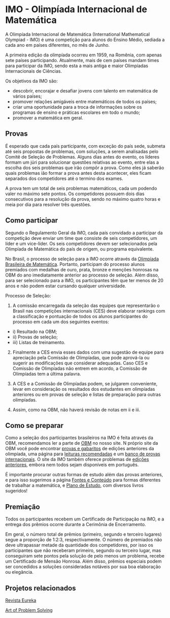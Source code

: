 # IMO - Olimpíada Internacional de Matemática

A Olimpíada Internacional de Matemática (International Mathematical  Olympiad - IMO) é uma competição para alunos do Ensino Médio, sediada a cada ano em países diferentes, no mês de Junho.

A primeira edição da olimpíada ocorreu em 1959, na Romênia, com apenas sete países participando. Atualmente, mais de cem países mandam times para participar da IMO, sendo esta a mais antiga e maior Olimpíadas Internacionais de Ciências.

Os objetivos da IMO são:
- descobrir, encorajar e desafiar jovens com talento em matemática de vários países;
- promover relações amigáveis entre matemáticos de todos os países; 
- criar uma oportunidade para a troca de informações sobre os programas de ensino e práticas escolares em todo o mundo; 
- promover a matemática em geral. 


## Provas

É esperado que cada país participante, com exceção do país sede, submeta até seis propostas de problemas, com soluções, a serem analisadas pelo Comitê de Seleção de Problemas. Alguns dias antes do evento, os líderes formam um júri para solucionar questões relativas ao evento, entre elas a escolha dos seis problemas que irão compôr a prova. Como eles já saberão quais problemas ião formar a prova antes desta acontecer, eles ficam separados dos competidores até o termino dos exames.

A prova tem um total de seis problemas matemáticos, cada um podendo valer no máximo sete pontos. Os competidores possuem dois dias consecutivos para a resolução da prova, sendo no máximo quatro horas e meia por dia para resolver três questões. 

<!--

Os problemas podem ser de qualquer área da matemática do ensino médio, que inclui geometria, teoria dos números, álgebra e análise combinatória. A resolução dos problemas não exige conhecimento de matemática avançada, necessitando porém de grande inteligência e habilidades matemáticas.

__Tópicos abordados__

- Álgebra:
 - Teoremas fundamentais sobre Álgebra;
 - Desigualdades;
 - Fatoração de um polinômio;
 - Teorema de Vieta.
- Análise Combinatória:
 - Teoria dos grafos.
- Geometria
 - Linha de Euler;
 - Propriedades do ortocentro;
 - Nove pontos-círculo;
 - Linha de Simson;
 - A desigualdade de Ptolomeu, Ceva e Menelau.
- Teoria dos Números:
 - Teoremas fundamentais sobre Aritmética;
 - Equações Lineares, quadrática e diofantinas, incluindo a equação de Pell;
 - Aritmética dos restos, Teorema de Fermat e de Euler.
- Tópicos excluídos:
 - Cálculo;
 - Números complexos (embora presentes no passado);
 - Inversão na geometria;
 - Geometria sólida (embora presente no passado, pode retornar).

http://olympiads.win.tue.nl/imo/index.html

-->


## Como participar

Segundo o Regulamento Geral da IMO, cada país convidado a participar da competição deve enviar um time que consiste de seis competidores, um líder e um vice-líder. Os seis competidores devem ser selecionados pela Olimpíada de Matemática do país de origem, ou programa equivalente.

No Brasil, o processo de seleção para a IMO ocorre através da [Olimpíada Brasileira de Matemática](). Portanto, participam do processo alunos premiados com medalhas de ouro, prata, bronze e menções honrosas na OBM do ano imediatamente anterior ao processo de seleção. Além disso, para ser selecionado para a IMO, os participantes têm que ter menos de 20 anos e não podem estar cursando qualquer universidade. 

<!--
<div class = "red">
-->

Processo de Seleção:

1. A comissão encarregada da seleção das equipes que representarão o Brasil nas competições internacionais (CES) deve elaborar rankings com a classificação e pontuação de todos os alunos participantes do processo em cada um dos seguintes eventos:

 - i) Resultado na OBM;
 - ii) Provas de seleção;
 - iii) Listas de treinamento.

2. Finalmente a CES envia esses dados com uma sugestão de equipe para apreciação pela Comissão de Olimpíadas, que pode aprová-la ou sugerir as modificações que considerar adequadas. Caso CES e Comissão de Olimpíadas não entrem em acordo, a Comissão de Olimpíadas tem a última palavra.

3. A CES e a Comissão de Olimpíadas podem, se julgarem conveniente, levar em consideração os resultados dos estudantes em olimpíadas anteriores ou em provas de seleção e listas de preparação para outras olimpíadas.

4. Assim, como na OBM, não haverá revisão de notas em ii e iii.

<!--
Retirado de: site oficial OBM <http://www.obm.org.br/> 4/8/2014
</div>
-->

## Como se preparar

Como a seleção dos participantes brasileiros na IMO é feita através da OBM, recomendamos ler a parte de [OBM]() no nosso site. N próprio site da OBM você pode encontrar [provas e gabaritos](http://www.obm.org.br/opencms/provas_gabaritos/) de edições anteriores da olimpíada, uma página para [leituras recomendadas](http://www.obm.org.br/opencms/como_se_preparar/links/) e um [banco de provas internacionais](http://www.obm.org.br/opencms/como_se_preparar/provas/).
O site da IMO também oferece problemas de [edições anteriores](http://www.imo-official.org/problems.aspx), embora nem todos sejam disponíveis em português.

É importante procurar outras formas de estudo além das provas anteriores, e para isso sugerimos a página [Fontes e Conteúdo]() para formas diferentes de trabalhar a matemática, e [Plano de Estudo](), com diversos livros sugeridos!


## Premiação

Todos os participantes recebem um Certificado de Participação na IMO, e a entrega dos prêmios ocorre durante a Cerimônia de Encerramento.

Em geral, o número total de prêmios (primeiro, segundo e terceiro lugares) segue a proporção de 1:2:3, respectivamente. O número de premiados não deve ultrapassar metade da quantidade dos competidores, por isso os participantes que não receberam primeiro, segundo ou terceiro lugar, mas conseguiram sete pontos pela solução de pelo menos um problema, recebe um Certificado de Mensão Honrosa. Além disso, prêmios especiais podem ser concedidos a soluções consideradas notáveis por sua boa elaboração ou elegância.


## Projetos relacionados

[Revista Eureka]()

[Art of Problem Solving]()


<!--
Fontes

[Site Oficial da IMO](http://www.imo-official.org/)

[General Regulation IMO](http://www.imo-official.org/documents/RegulationsIMO.pdf)

[Site Oficial da IMO 2014](http://www.imo2014.org.za/)

Para o logo: http://www.imo-official.org/general.aspx
-->
